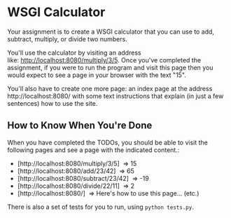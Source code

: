 # WSGI Calculator

Your assignment is to create a WSGI calculator that you can use to add, subtract, multiply, or divide two numbers.

You'll use the calculator by visiting an address like: [http://localhost:8080/multiply/3/5](http://localhost:8080/multiply/3/5). Once you've completed the assignment, if you were to run the program and visit this page then you would expect to see a page in your browser with the text "15".

You'll also have to create one more page: an index page at the address http://localhost:8080/ with some text instructions that explain (in just a few sentences) how to use the site.

## How to Know When You're Done

When you have completed the TODOs, you should be able to visit the following pages and see a page with the indicated content.:
  * [http://localhost:8080/multiply/3/5]  => 15
  * [http://localhost:8080/add/23/42]  => 65
  * [http://localhost:8080/subtract/23/42]  => -19
  * [http://localhost:8080/divide/22/11]  => 2
  * [http://localhost:8080/]  => Here's how to use this page... (etc.)

There is also a set of tests for you to run, using `python tests.py`.
